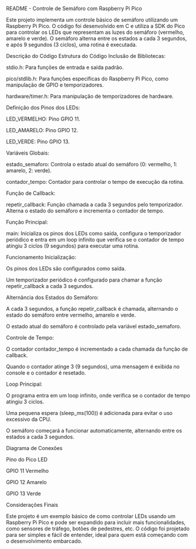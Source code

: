 README - Controle de Semáforo com Raspberry Pi Pico

Este projeto implementa um controle básico de semáforo utilizando um Raspberry Pi Pico. O código foi desenvolvido em C e utiliza a SDK do Pico para controlar os LEDs que representam as luzes do semáforo (vermelho, amarelo e verde). O semáforo alterna entre os estados a cada 3 segundos, e após 9 segundos (3 ciclos), uma rotina é executada.

Descrição do Código
Estrutura do Código
Inclusão de Bibliotecas:

stdio.h: Para funções de entrada e saída padrão.

pico/stdlib.h: Para funções específicas do Raspberry Pi Pico, como manipulação de GPIO e temporizadores.

hardware/timer.h: Para manipulação de temporizadores de hardware.

Definição dos Pinos dos LEDs:

LED_VERMELHO: Pino GPIO 11.

LED_AMARELO: Pino GPIO 12.

LED_VERDE: Pino GPIO 13.

Variáveis Globais:

estado_semaforo: Controla o estado atual do semáforo (0: vermelho, 1: amarelo, 2: verde).

contador_tempo: Contador para controlar o tempo de execução da rotina.

Função de Callback:

repetir_callback: Função chamada a cada 3 segundos pelo temporizador. Alterna o estado do semáforo e incrementa o contador de tempo.

Função Principal:

main: Inicializa os pinos dos LEDs como saída, configura o temporizador periódico e entra em um loop infinito que verifica se o contador de tempo atingiu 3 ciclos (9 segundos) para executar uma rotina.

Funcionamento
Inicialização:

Os pinos dos LEDs são configurados como saída.

Um temporizador periódico é configurado para chamar a função repetir_callback a cada 3 segundos.

Alternância dos Estados do Semáforo:

A cada 3 segundos, a função repetir_callback é chamada, alternando o estado do semáforo entre vermelho, amarelo e verde.

O estado atual do semáforo é controlado pela variável estado_semaforo.

Controle de Tempo:

O contador contador_tempo é incrementado a cada chamada da função de callback.

Quando o contador atinge 3 (9 segundos), uma mensagem é exibida no console e o contador é resetado.

Loop Principal:

O programa entra em um loop infinito, onde verifica se o contador de tempo atingiu 3 ciclos.

Uma pequena espera (sleep_ms(100)) é adicionada para evitar o uso excessivo da CPU.


O semáforo começará a funcionar automaticamente, alternando entre os estados a cada 3 segundos.

Diagrama de Conexões

Pino do Pico	LED

GPIO 11	Vermelho

GPIO 12	Amarelo

GPIO 13	Verde

Considerações Finais

Este projeto é um exemplo básico de como controlar LEDs usando um Raspberry Pi Pico e pode ser expandido para incluir mais funcionalidades, como sensores de tráfego, botões de pedestres, etc. O código foi projetado para ser simples e fácil de entender, ideal para quem está começando com o desenvolvimento embarcado.
